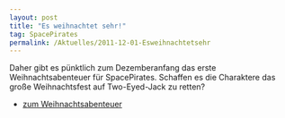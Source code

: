 ```yaml
---
layout: post
title: "Es weihnachtet sehr!"
tag: SpacePirates
permalink: /Aktuelles/2011-12-01-Esweihnachtetsehr
---
```


Daher gibt es pünktlich zum Dezemberanfang das erste Weihnachtsabenteuer für SpacePirates. Schaffen es die Charaktere das große Weihnachtsfest auf Two-Eyed-Jack zu retten?

- [zum Weihnachtsabenteuer](https://spacepirates.jcgames.de/Abenteuer/Weihnachten/)
